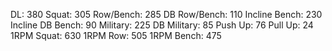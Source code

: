 DL: 380
 Squat: 305
 Row/Bench: 285
 DB Row/Bench: 110
 Incline Bench: 230
 Incline DB Bench: 90
 Military: 225
 DB Military: 85
 Push Up: 76
 Pull Up: 24
 1RPM Squat: 630
 1RPM Row: 505
 1RPM Bench: 475
